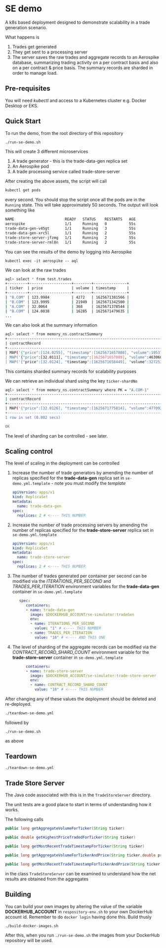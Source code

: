 # SE demo

A k8s based deployment designed to demonstrate scalability in a trade generation scenario.

What happens is

1. Trades get generated
2. They get sent to a processing server
3. The server saves the raw trades and aggregate records to an Aerospike database, summarizing trading activity on a per contract basis and also on a per contract & price basis. The summary records are sharded in order to manage load.

## Pre-requisites

You will need _kubectl_ and access to a Kubernetes cluster e.g. Docker Desktop or EKS.

## Quick Start

To run the demo, from the root directory of this repository

```bash
./run-se-demo.sh
```

This will create 3 different microservices

1. A trade generator - this is the trade-data-gen replica set
2. An Aerospike pod
3. A trade processing service called trade-store-server

After creating the above assets, the script will call 

```bash
kubectl get pods
```

every second. You should stop the script once all the pods are in the ```Running``` state. This will take approximately 50 seconds. The output will look something like

```bash
NAME                       READY   STATUS    RESTARTS   AGE
aerospike                  1/1     Running   0          55s
trade-data-gen-v45gt       1/1     Running   3          55s
trade-data-gen-xrc5l       1/1     Running   2          55s
trade-store-server-jfzmg   1/1     Running   2          55s
trade-store-server-rml8n   1/1     Running   2          55s
```

You can see the results of the demo by logging into Aerospike

```
kubectl exec -it aerospike -- aql	
```

We can look at the raw trades

```bash
aql> select * from test.trades
+---------+-------------------+--------+---------------+
| ticker  | price             | volume | timestamp     |
+---------+-------------------+--------+---------------+
| "B.COM" | 123.9984          | 4272   | 1625671381566 |
| "B.COM" | 123.9995          | 21949  | 1625671342500 |
| "A.COM" | 32.0064           | 368    | 1625671378544 |
| "B.COM" | 124.0038          | 16285  | 1625671479635 |
...
```

We can also look at the summary information

```bash
aql> select * from memory_ns.contractSummary
+----------------------------------------------------------------------------+----------------------------------------------------------------------------------------------------------------------------------------------------------------------------------------------------------------------------------------------------------------+
| contractRecord                                                             | cntrctPriceSum                                                                                                                                                                                                                                                 |
+----------------------------------------------------------------------------+----------------------------------------------------------------------------------------------------------------------------------------------------------------------------------------------------------------------------------------------------------------+
| MAP('{"price":[124.0255], "timestamp":[1625671657808], "volume":1953717}') | KEY_VALUE_ORDERED_MAP('{124.015:{"timestamp":[1625671630351], "volume":1862}, 123.9918:{"timestamp":[1625671533298], "volume":19920}, 123.9933:{"timestamp":[1625671416758], "volume":578}, 123.9974:{"timestamp":[1625671363606], "volume":2303}, 123.9998:{" |
| MAP('{"price":[32.0111], "timestamp":[1625671657809], "volume":463060}')   | KEY_VALUE_ORDERED_MAP('{32.0043:{"timestamp":[1625671460984], "volume":1638}, 31.9968:{"timestamp":[1625671613637], "volume":65}, 31.9913:{"timestamp":[1625671551985], "volume":250}, 31.9851:{"timestamp":[1625671507767], "volume":3527}, 31.9983:{"timesta |
| MAP('{"price":[32.0124], "timestamp":[1625671658449], "volume":327253}')   | KEY_VALUE_ORDERED_MAP('{32.0097:{"timestamp":[1625671647398], "volume":403}, 31.9859:{"timestamp":[1625671649780], "volume":7604}, 32:{"timestamp":[1625671435399], "volume":164}, 31.9953:{"timestamp":[1625671469576], "volume":6637}, 31.9924:{"timestamp": |

```

This contains sharded summary records for scalability purposes

We can retrieve an individual shard using the key ```ticker-shardNo```

```bash
aql> select * from memory_ns.contractSummary where PK = "A.COM-1"
+--------------------------------------------------------------------------+----------------------------------------------------------------------------------------------------------------------------------------------------------------------------------------------------------------------------------------------------------------+
| contractRecord                                                           | cntrctPriceSum                                                                                                                                                                                                                                                 |
+--------------------------------------------------------------------------+----------------------------------------------------------------------------------------------------------------------------------------------------------------------------------------------------------------------------------------------------------------+
| MAP('{"price":[32.0126], "timestamp":[1625671775814], "volume":477092}') | KEY_VALUE_ORDERED_MAP('{32.0069:{"timestamp":[1625671617274], "volume":3143}, 31.9985:{"timestamp":[1625671603581], "volume":814}, 31.9959:{"timestamp":[1625671319389], "volume":923}, 31.9904:{"timestamp":[1625671548968], "volume":4914}, 31.9892:{"timest |
+--------------------------------------------------------------------------+----------------------------------------------------------------------------------------------------------------------------------------------------------------------------------------------------------------------------------------------------------------+
1 row in set (0.002 secs)

OK
```

The level of sharding can be controlled - see later.

## Scaling control

The level of scaling in the deployment can be controlled

1. Increase the number of trade generators by amending the number of replicas specified for the **trade-data-gen** replica set in ```se-demo.yml.template``` - note you must modify the _template_

   ```yml
   apiVersion: apps/v1
   kind: ReplicaSet
   metadata:
     name: trade-data-gen
   spec:
     replicas: 2 # <---- THIS NUMBER
   ```

2. Increase the number of trade processing servers by amending the number of replicas specified for the **trade-store-server** replica set in ```se-demo.yml.template``` 

   ```yml
   apiVersion: apps/v1
   kind: ReplicaSet
   metadata:
     name: trade-store-server
   spec:
     replicas: 2 # <---- THIS NUMBER
   ```

3. The number of trades generated per container per second can be modified via the _ITERATIONS_PER_SECOND_ and _TRADES_PER_ITERATION_ environment variables for the **trade-data-gen** container in ```se-demo.yml.template```

   ```yml
      spec:
         containers:
         - name: trade-data-gen
           image: $DOCKERHUB_ACCOUNT/se-simulator:tradeGen
           env:
           - name: ITERATIONS_PER_SECOND
             value: "1" # <---- THIS NUMBER
           - name: TRADES_PER_ITERATION
             value: "10" # <---- AND THIS ONE
   ```

4. The level of sharding of the aggregate records can be modified via the _CONTRACT_RECORD_SHARD_COUNT_ environment variable for the **trade-store-server** container in ```se-demo.yml.template```

   ```yml
         containers:
         - name: trade-store-server
           image: $DOCKERHUB_ACCOUNT/se-simulator:trade-store-server
           env:
           - name: CONTRACT_RECORD_SHARD_COUNT
             value: "10" # <---- THIS NUMBER
   ```

After changing any of these values the deployment should be deleted and re-deployed.

```bash
./teardown-se-demo.yml
```

followed by

```bsah
./run-se-demo.sh
```

as above

## Teardown

```bash
./teardown-se-demo.yml
```

## Trade Store Server

The Java code associated with this is in the ```TradeStoreServer``` directory. 

The unit tests are a good place to start in terms of understanding how it works.

The following calls

```java
public long getAggregateVolumeForTicker(String ticker)

public double getHighestPriceTradedForTicker(String ticker)

public long getMostRecentTradeTimestampForTicker(String ticker)

public long getAggregateVolumeForTickerAndPrice(String ticker,double price)

public long getMostRecentTradeTimestampForTickerAndPrice(String ticker,double price)
```

in the class ```TradeStoreServer``` can be examined to understand how the net results are obtained from the aggregates

## Building 

You can build your own images by altering the value of the variable **DOCKERHUB_ACCOUNT** in ```respository-env.sh``` to your own DockerHub account id. Remember to do ```docker login``` having done this. Build thusly

```bash
./build-docker-images.sh
```

After this, when you run ```./run-se-demo.sh``` the images from your DockerHub repository will be used.